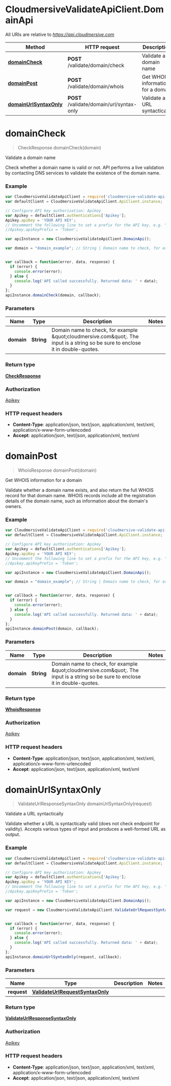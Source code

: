 # CloudmersiveValidateApiClient.DomainApi

All URIs are relative to *https://api.cloudmersive.com*

Method | HTTP request | Description
------------- | ------------- | -------------
[**domainCheck**](DomainApi.md#domainCheck) | **POST** /validate/domain/check | Validate a domain name
[**domainPost**](DomainApi.md#domainPost) | **POST** /validate/domain/whois | Get WHOIS information for a domain
[**domainUrlSyntaxOnly**](DomainApi.md#domainUrlSyntaxOnly) | **POST** /validate/domain/url/syntax-only | Validate a URL syntactically


<a name="domainCheck"></a>
# **domainCheck**
> CheckResponse domainCheck(domain)

Validate a domain name

Check whether a domain name is valid or not.  API performs a live validation by contacting DNS services to validate the existence of the domain name.

### Example
```javascript
var CloudmersiveValidateApiClient = require('cloudmersive-validate-api-client');
var defaultClient = CloudmersiveValidateApiClient.ApiClient.instance;

// Configure API key authorization: Apikey
var Apikey = defaultClient.authentications['Apikey'];
Apikey.apiKey = 'YOUR API KEY';
// Uncomment the following line to set a prefix for the API key, e.g. "Token" (defaults to null)
//Apikey.apiKeyPrefix = 'Token';

var apiInstance = new CloudmersiveValidateApiClient.DomainApi();

var domain = "domain_example"; // String | Domain name to check, for example \"cloudmersive.com\".  The input is a string so be sure to enclose it in double-quotes.


var callback = function(error, data, response) {
  if (error) {
    console.error(error);
  } else {
    console.log('API called successfully. Returned data: ' + data);
  }
};
apiInstance.domainCheck(domain, callback);
```

### Parameters

Name | Type | Description  | Notes
------------- | ------------- | ------------- | -------------
 **domain** | **String**| Domain name to check, for example \&quot;cloudmersive.com\&quot;.  The input is a string so be sure to enclose it in double-quotes. | 

### Return type

[**CheckResponse**](CheckResponse.md)

### Authorization

[Apikey](../README.md#Apikey)

### HTTP request headers

 - **Content-Type**: application/json, text/json, application/xml, text/xml, application/x-www-form-urlencoded
 - **Accept**: application/json, text/json, application/xml, text/xml

<a name="domainPost"></a>
# **domainPost**
> WhoisResponse domainPost(domain)

Get WHOIS information for a domain

Validate whether a domain name exists, and also return the full WHOIS record for that domain name.  WHOIS records include all the registration details of the domain name, such as information about the domain&#39;s owners.

### Example
```javascript
var CloudmersiveValidateApiClient = require('cloudmersive-validate-api-client');
var defaultClient = CloudmersiveValidateApiClient.ApiClient.instance;

// Configure API key authorization: Apikey
var Apikey = defaultClient.authentications['Apikey'];
Apikey.apiKey = 'YOUR API KEY';
// Uncomment the following line to set a prefix for the API key, e.g. "Token" (defaults to null)
//Apikey.apiKeyPrefix = 'Token';

var apiInstance = new CloudmersiveValidateApiClient.DomainApi();

var domain = "domain_example"; // String | Domain name to check, for example \"cloudmersive.com\".   The input is a string so be sure to enclose it in double-quotes.


var callback = function(error, data, response) {
  if (error) {
    console.error(error);
  } else {
    console.log('API called successfully. Returned data: ' + data);
  }
};
apiInstance.domainPost(domain, callback);
```

### Parameters

Name | Type | Description  | Notes
------------- | ------------- | ------------- | -------------
 **domain** | **String**| Domain name to check, for example \&quot;cloudmersive.com\&quot;.   The input is a string so be sure to enclose it in double-quotes. | 

### Return type

[**WhoisResponse**](WhoisResponse.md)

### Authorization

[Apikey](../README.md#Apikey)

### HTTP request headers

 - **Content-Type**: application/json, text/json, application/xml, text/xml, application/x-www-form-urlencoded
 - **Accept**: application/json, text/json, application/xml, text/xml

<a name="domainUrlSyntaxOnly"></a>
# **domainUrlSyntaxOnly**
> ValidateUrlResponseSyntaxOnly domainUrlSyntaxOnly(request)

Validate a URL syntactically

Validate whether a URL is syntactically valid (does not check endpoint for validity).  Accepts various types of input and produces a well-formed URL as output.

### Example
```javascript
var CloudmersiveValidateApiClient = require('cloudmersive-validate-api-client');
var defaultClient = CloudmersiveValidateApiClient.ApiClient.instance;

// Configure API key authorization: Apikey
var Apikey = defaultClient.authentications['Apikey'];
Apikey.apiKey = 'YOUR API KEY';
// Uncomment the following line to set a prefix for the API key, e.g. "Token" (defaults to null)
//Apikey.apiKeyPrefix = 'Token';

var apiInstance = new CloudmersiveValidateApiClient.DomainApi();

var request = new CloudmersiveValidateApiClient.ValidateUrlRequestSyntaxOnly(); // ValidateUrlRequestSyntaxOnly | 


var callback = function(error, data, response) {
  if (error) {
    console.error(error);
  } else {
    console.log('API called successfully. Returned data: ' + data);
  }
};
apiInstance.domainUrlSyntaxOnly(request, callback);
```

### Parameters

Name | Type | Description  | Notes
------------- | ------------- | ------------- | -------------
 **request** | [**ValidateUrlRequestSyntaxOnly**](ValidateUrlRequestSyntaxOnly.md)|  | 

### Return type

[**ValidateUrlResponseSyntaxOnly**](ValidateUrlResponseSyntaxOnly.md)

### Authorization

[Apikey](../README.md#Apikey)

### HTTP request headers

 - **Content-Type**: application/json, text/json, application/xml, text/xml, application/x-www-form-urlencoded
 - **Accept**: application/json, text/json, application/xml, text/xml

